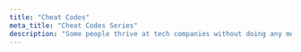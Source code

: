 ```yaml
---
title: "Cheat Codes"
meta_title: "Cheat Codes Series"
description: "Some people thrive at tech companies without doing any meaningful work. This series explores the phenomenon of cheat codes in the IT industry - the tricks people use to game the system, why they work, and how to prevent or cure them."
---
```

